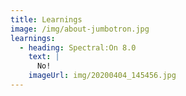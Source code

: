 ```yaml
---
title: Learnings
image: /img/about-jumbotron.jpg
learnings:
  - heading: Spectral:On 8.0
    text: |
      No!
    imageUrl: img/20200404_145456.jpg
---
```

